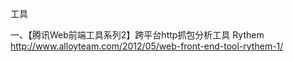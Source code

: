 ﻿工具

一、【腾讯Web前端工具系列2】跨平台http抓包分析工具 Rythem
http://www.alloyteam.com/2012/05/web-front-end-tool-rythem-1/



